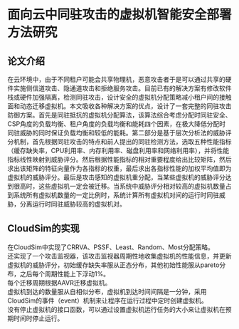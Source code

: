# 面向云中同驻攻击的虚拟机智能安全部署方法研究
## 论文介绍
在云环境中，由于不同租户可能会共享物理机，恶意攻击者于是可以通过共享的硬件实施侧信道攻击、隐通道攻击和拒绝服务攻击。目前已有的解决方案有修改软件栈或硬件加强隔离，检测同驻攻击，设计安全的虚拟机分配策略减小租户间的接触面和动态迁移虚拟机。本文吸收各种解决方案的优点，设计了一套完整的同驻攻击防御方案。首先是同驻抵抗的虚拟机分配算法，该算法综合考虑分配时同驻安全、CSP角度的负载均衡、租户角度的负载均衡和能耗四个因素，在极大降低分配时同驻威胁的同时保证负载均衡和较低的能耗。第二部分是基于层次分析法的威胁评分机制，首先根据同驻攻击的特点和前人提出的同驻检测方法，选取五种性能指标（缓存缺失率，CPU利用率、内存利用率、磁盘利用率和网络利用率），并将性能指标线性映射到威胁评分。然后根据性能指标的相对重要程度给出比较矩阵，然后求出该矩阵的特征向量作为各指标的权重，最后求出各指标性能的加权平均值即为虚拟机的威胁评分。最后是攻击感知的虚拟机重分配，当某些虚拟机的威胁评分达到很高时，这些虚拟机一定会被迁移。当系统中威胁评分相对较高的虚拟机数量占到系统所有虚拟机数量的一定比例时，系统计算所有虚拟机对间的运行时同驻威胁，分离运行时同驻威胁较高的虚拟机对。

## CloudSim的实现
在CloudSim中实现了CRRVA、PSSF、Least、Random、Most分配策略。  
还实现了一个攻击监视器，该攻击监视器周期性地收集虚拟机的性能信息，并更新虚拟机的威胁评分，初始缓存缺失率服从正态分布，其他初始性能服从pareto分布，之后每个周期性能上下浮动1%。  
每个迁移周期根据AAVR迁移虚拟机。  
虚拟机到达的数量服从自相似分布，虚拟机到达时间间隔是一分钟，采用CloudSim的事件（event）机制来让程序在运行过程中定时创建虚拟机。  
没有停止虚拟机的接口函数，可以通过设置虚拟机运行任务的大小来让虚拟机在预期时间时停止运行。  
